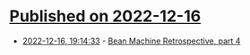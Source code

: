 # [Published on 2022-12-16](index.md)

* [2022-12-16, 19:14:33](https://lobste.rs/s/2xehfg/bean_machine_retrospective_part_4) - [Bean Machine Retrospective, part 4](https://ericlippert.com/2022/12/09/bean-machine-retrospective-part-4/)
